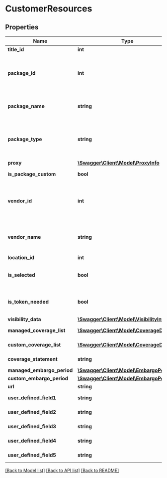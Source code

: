 # CustomerResources

## Properties
Name | Type | Description | Notes
------------ | ------------- | ------------- | -------------
**title_id** | **int** | Title ID | [optional] 
**package_id** | **int** | EBSCO KB&#x27;s unique identifier for the package.  In EPKB, this is &#x27;PkgID&#x27;. | 
**package_name** | **string** | Name of the Package. In EPKB, this is &#x27;PkgName&#x27;. | 
**package_type** | **string** | Package Type. Valid values are Selectable, Complete, Variable and Custom. | 
**proxy** | [**\Swagger\Client\Model\ProxyInfo**](ProxyInfo.md) |  | 
**is_package_custom** | **bool** | Is the Package Custom. | [optional] 
**vendor_id** | **int** | EBSCO KB&#x27;s unique identifier for the provider.  In EPKB, this is &#x27;VendorID&#x27;. | [optional] 
**vendor_name** | **string** | Provider name.  In EPKB, this is the &#x27;VendorName&#x27;. | [optional] 
**location_id** | **int** | Location ID | [optional] 
**is_selected** | **bool** | Indicates if selected in a customer&#x27;s account. | [optional] 
**is_token_needed** | **bool** | Field to indicate if a token is needed | [optional] 
**visibility_data** | [**\Swagger\Client\Model\VisibilityInfo**](VisibilityInfo.md) |  | [optional] 
**managed_coverage_list** | [**\Swagger\Client\Model\CoverageDates[]**](CoverageDates.md) | Managed Coverage List | [optional] 
**custom_coverage_list** | [**\Swagger\Client\Model\CoverageDates[]**](CoverageDates.md) | Custom Coverage List | [optional] 
**coverage_statement** | **string** | Coverage Statement | [optional] 
**managed_embargo_period** | [**\Swagger\Client\Model\EmbargoPeriod**](EmbargoPeriod.md) |  | [optional] 
**custom_embargo_period** | [**\Swagger\Client\Model\EmbargoPeriod**](EmbargoPeriod.md) |  | [optional] 
**url** | **string** | Package URL | [optional] 
**user_defined_field1** | **string** | User Defined Field 1 | [optional] 
**user_defined_field2** | **string** | User Defined Field 2 | [optional] 
**user_defined_field3** | **string** | User Defined Field 3 | [optional] 
**user_defined_field4** | **string** | User Defined Field 4 | [optional] 
**user_defined_field5** | **string** | User Defined Field 5 | [optional] 

[[Back to Model list]](../README.md#documentation-for-models) [[Back to API list]](../README.md#documentation-for-api-endpoints) [[Back to README]](../README.md)

